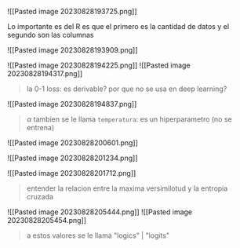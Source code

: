 ![[Pasted image 20230828193725.png]]

Lo importante es del R es que el primero es la cantidad de datos y el segundo son las columnas

![[Pasted image 20230828193909.png]]

![[Pasted image 20230828194225.png]]
![[Pasted image 20230828194317.png]]

> la 0-1 loss: es derivable? por que no se usa en deep learning?

![[Pasted image 20230828194837.png]]

> $\alpha$ tambien se le llama `temperatura`: es un hiperparametro (no se entrena)


![[Pasted image 20230828200601.png]]


![[Pasted image 20230828201234.png]]

![[Pasted image 20230828201712.png]]

> entender la relacion entre la maxima versimilotud y la entropia cruzada

![[Pasted image 20230828205444.png]]
![[Pasted image 20230828205454.png]]

> a estos valores se le llama "logics" | "logits"

